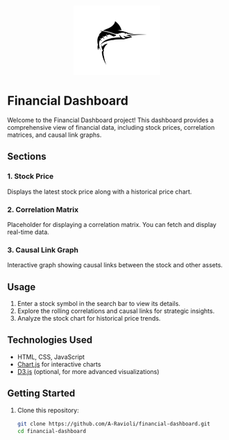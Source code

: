 <div align="center">
  <img src="assets/logo.png" alt="Financial Dashboard Logo" width="200">
</div>

# Financial Dashboard

Welcome to the Financial Dashboard project! This dashboard provides a comprehensive view of financial data, including stock prices, correlation matrices, and causal link graphs.

## Sections

### 1. Stock Price
Displays the latest stock price along with a historical price chart.

### 2. Correlation Matrix
Placeholder for displaying a correlation matrix. You can fetch and display real-time data.

### 3. Causal Link Graph
Interactive graph showing causal links between the stock and other assets.

## Usage

1. Enter a stock symbol in the search bar to view its details.
2. Explore the rolling correlations and causal links for strategic insights.
3. Analyze the stock chart for historical price trends.

## Technologies Used

- HTML, CSS, JavaScript
- [Chart.js](https://www.chartjs.org/) for interactive charts
- [D3.js](https://d3js.org/) (optional, for more advanced visualizations)

## Getting Started

1. Clone this repository:
   ```bash
   git clone https://github.com/A-Ravioli/financial-dashboard.git
   cd financial-dashboard
